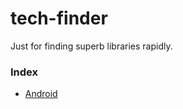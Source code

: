 tech-finder
====================

Just for finding superb libraries rapidly.

### Index
* [Android](android/README.md)
